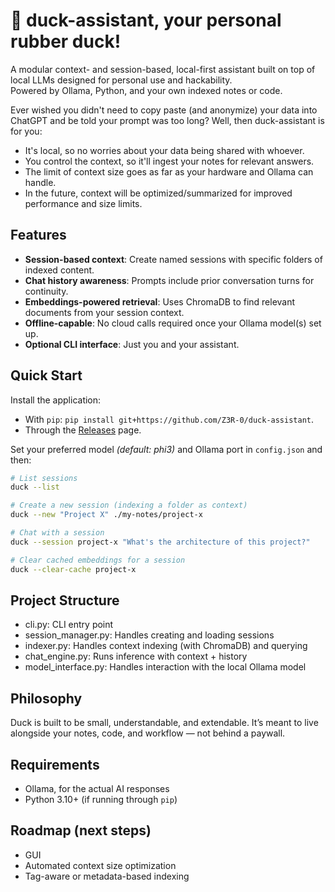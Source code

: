 # 🦆 duck-assistant, your personal rubber duck!

A modular context- and session-based, local-first assistant built on top of local LLMs designed for personal use and hackability.  
Powered by Ollama, Python, and your own indexed notes or code.

Ever wished you didn't need to copy paste (and anonymize) your data into ChatGPT and be told your prompt was too long?
Well, then duck-assistant is for you: 
* It's local, so no worries about your data being shared with whoever.
* You control the context, so it'll ingest your notes for relevant answers.
* The limit of context size goes as far as your hardware and Ollama can handle.
* In the future, context will be optimized/summarized for improved performance and size limits.

## Features

- **Session-based context**: Create named sessions with specific folders of indexed content.
- **Chat history awareness**: Prompts include prior conversation turns for continuity.
- **Embeddings-powered retrieval**: Uses ChromaDB to find relevant documents from your session context.
- **Offline-capable**: No cloud calls required once your Ollama model(s) set up.
- **Optional CLI interface**: Just you and your assistant.

## Quick Start

Install the application: 
* With `pip`: `pip install git+https://github.com/Z3R-0/duck-assistant`.
* Through the [Releases](https://github.com/Z3R-0/duck-assistant/releases) page.

Set your preferred model *(default: phi3)* and Ollama port in `config.json` and then:

```bash
# List sessions
duck --list

# Create a new session (indexing a folder as context)
duck --new "Project X" ./my-notes/project-x

# Chat with a session
duck --session project-x "What's the architecture of this project?"

# Clear cached embeddings for a session
duck --clear-cache project-x
```

## Project Structure

* cli.py: CLI entry point
* session_manager.py: Handles creating and loading sessions
* indexer.py: Handles context indexing (with ChromaDB) and querying
* chat_engine.py: Runs inference with context + history
* model_interface.py: Handles interaction with the local Ollama model

## Philosophy

Duck is built to be small, understandable, and extendable.
It’s meant to live alongside your notes, code, and workflow — not behind a paywall.

## Requirements

* Ollama, for the actual AI responses
* Python 3.10+ (if running through `pip`)

## Roadmap (next steps)
* GUI
* Automated context size optimization
* Tag-aware or metadata-based indexing
